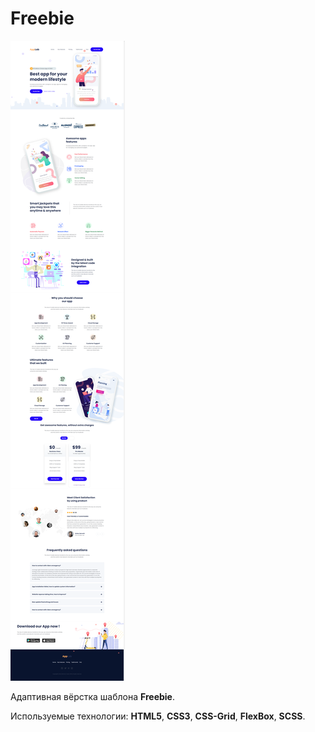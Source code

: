# Freebie

![Freebie - Entire Page](freebie.png)

Адаптивная вёрстка шаблона **Freebie**.

Используемые технологии: **HTML5**, **CSS3**, **CSS-Grid**, **FlexBox**, **SCSS**.
